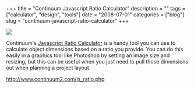 +++
title = "Continuum Javascript Ratio Calculator"
description = ""
tags = ["calculator", "design", "tools"]
date = "2008-07-01"
categories = ["blog"]
slug = "continuum-javascript-ratio-calculator"
+++



  <div class="notebook-screenshot"><a href="http://www.continuum2.com/js_ratio.php"><img src="http://media.konigi.com/notebook/javascript-ratio-calculator.jpg" class="notebook-image" /></a></div><p>Continuum's <a href="http://www.continuum2.com/js_ratio.php">Javascript Ratio Calculator</a> is a handy tool you can use to calculate object dimensions based on a ratio you provide. You can do this easily in a graphics tool like Photoshop by setting an image size and resizing, but this can be useful when you just need to pull those dimensions out when planning a project layout.</p>
    
  <a href="http://www.continuum2.com/js_ratio.php">http://www.continuum2.com/js_ratio.php</a>
